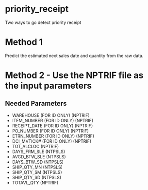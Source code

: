 # priority_receipt

Two ways to go detect priority receipt

# Method 1
  Predict the estimated next sales date and quantity from the raw data.
  
# Method 2 - Use the NPTRIF file as the input parameters
## Needed Parameters
- WAREHOUSE (FOR ID ONLY) (NPTRIF)
- ITEM_NUMBER  (FOR ID ONLY) (NPTRIF)
- RECEIPT_DATE  (FOR ID ONLY) (NPTRIF)
- PO_NUMBER (FOR ID ONLY) (NPTRIF)
- ETRN_NUMBER (FOR ID ONLY) (NPTRIF)
- DCI_MVTICK# (FOR ID ONLY) (NPTRIF)
- TOT_ALCLOC (NPTRIF)
- DAYS_FRM_SLE (NTPSLS)
- AVGD_BTW_SLE (NTPSLS)
- DAYS_BTW_SD (NTPSLS)
- SHIP_QTY_MN (NTPSLS)
- SHIP_QTY_SM (NTPSLS)
- SHIP_QTY_SD (NTPSLS)
- TOTAVL_QTY (NPTRIF)

